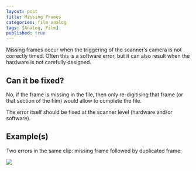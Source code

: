 ```yaml
---
layout: post
title: Missing Frames
categories: film analog
tags: [Analog, Film]
published: true
---
```


Missing frames occur when the triggering of the scanner’s camera is not correctly timed. Often this is a software error, but it can also result when the hardware is not carefully designed.

## Can it be fixed?

No, if the frame is missing in the file, then only re-digitising that frame (or that section of the film) would allow to complete the file.

The error itself should be fixed at the scanner level (hardware and/or software).

## Example(s)

Two errors in the same clip: missing frame followed by duplicated frame:

<img src="{{ site.baseurl }}/images/missing_duplicated.gif">
